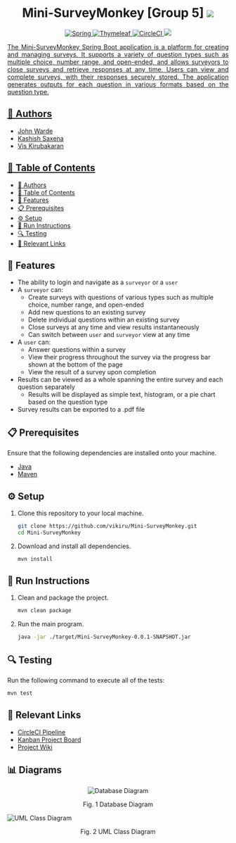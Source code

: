 <h1 align="center">Mini-SurveyMonkey [Group 5] <a href="https://circleci.com/gh/Imcool4789/Mini-SurveyMonkey/tree/master"><img src="https://circleci.com/gh/Imcool4789/Mini-SurveyMonkey/tree/master.svg?style=svg"></a></h1>

<p align="center">
  <a href="https://spring.io/">
    <img src="https://img.shields.io/badge/spring-%236DB33F.svg?style=for-the-badge&logo=spring&logoColor=white" alt="Spring">
  </a>
  <a href="https://www.thymeleaf.org/">
    <img src="https://img.shields.io/badge/Thymeleaf-%23005C0F.svg?style=for-the-badge&logo=Thymeleaf&logoColor=white" alt="Thymeleaf">
  </a>
  <a href="https://circleci.com/">
    <img src="https://img.shields.io/badge/circle%20ci-%23161616.svg?style=for-the-badge&logo=circleci&logoColor=white" alt="CircleCI">
  </a>
  <a href="https://www.mongodb.com/">
    <img src="https://img.shields.io/badge/MongoDB-%234ea94b.svg?style=for-the-badge&logo=mongodb&logoColor=white"
  </a>
</p>

<p align="justify">
 The Mini-SurveyMonkey Spring Boot application is a platform for creating and managing surveys. It supports a variety of question types such as multiple choice, number range, and open-ended, and allows surveyors to close surveys and retrieve responses at any time. Users can view and complete surveys, with their responses securely stored. The application generates outputs for each question in various formats based on the question type.
</p>

## 👥 Authors

- John Warde
- Kashish Saxena
- Vis Kirubakaran

## 📑 Table of Contents

- [👥 Authors](#-authors)
- [📑 Table of Contents](#-table-of-contents)
- [🌟 Features](#-features)
- [📋 Prerequisites](#-prerequisites)
- [⚙️ Setup](#️-setup)
- [🚀 Run Instructions](#-run-instructions)
- [🔍 Testing](#-testing)
- [🔗 Relevant Links](#-relevant-links)

## 🌟 Features

- The ability to login and navigate as a `surveyor` or a `user`
- A `surveyor` can:
  - Create surveys with questions of various types such as multiple choice, number range, and open-ended
  - Add new questions to an existing survey
  - Delete individual questions within an existing survey
  - Close surveys at any time and view results instantaneously
  - Can switch between `user` and `surveyor` view at any time
- A `user` can:
  - Answer questions within a survey
  - View their progress throughout the survey via the progress bar shown at the bottom of the page
  - View the result of a survey upon completion
- Results can be viewed as a whole spanning the entire survey and each question separately
  - Results will be displayed as simple text, histogram, or a pie chart based on the question type
- Survey results can be exported to a .pdf file

## 📋 Prerequisites

Ensure that the following dependencies are installed onto your machine.

- [Java](https://www.java.com/en/download/manual.jsp)
- [Maven](https://maven.apache.org/download.cgi)

## ⚙️ Setup

1. Clone this repository to your local machine.

   ```bash
   git clone https://github.com/vikiru/Mini-SurveyMonkey.git
   cd Mini-SurveyMonkey
   ```

2. Download and install all dependencies.

   ```bash
   mvn install
   ```

## 🚀 Run Instructions

1. Clean and package the project.

   ```bash
   mvn clean package
   ```

2. Run the main program.

   ```bash
   java -jar ./target/Mini-SurveyMonkey-0.0.1-SNAPSHOT.jar
   ```

## 🔍 Testing

Run the following command to execute all of the tests:

```bash
mvn test
```

## 🔗 Relevant Links

- [CircleCI Pipeline](https://circleci.com/gh/Imcool4789/Mini-SurveyMonkey/tree/master)
- [Kanban Project Board](https://github.com/Imcool4789/Mini-SurveyMonkey/projects/1)
- [Project Wiki](https://github.com/Imcool4789/Mini-SurveyMonkey/wiki)

<h2>📊 Diagrams</h2>
<p align="center">
    <img src="./diagrams/Group5_DB_Diagram_John_Warde.png" alt="Database Diagram">
    <p align="center">  Fig. 1 Database Diagram</p>
    <img src="./diagrams/Group5_Class_UML_Vis_Kirubakaran.png" alt="UML Class Diagram">
    <p align="center"> Fig. 2 UML Class Diagram</p>
</p>
